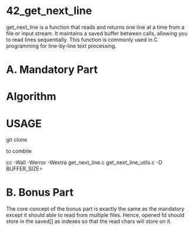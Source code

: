 # 42_get_next_line
get_next_line is a function that reads and returns one line at a time from a file or input stream. It maintains a saved buffer between calls, allowing you to read lines sequentially. This function is commonly used in C programming for line-by-line text processing.

# A. Mandatory Part

# Algorithm


# USAGE

git clone 

to combile

cc -Wall -Werror -Wextra get_next_line.c get_next_line_utils.c -D BUFFER_SIZE=<size>

# B. Bonus Part
The core concept of the bonus part is exactly the same as the mandatory except it should able to read from multiple files. Hence, opened fd should store in the saved[] as indexes so that the read chars will store on it. 
